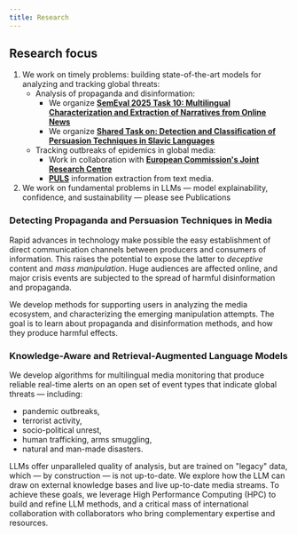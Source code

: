 ```yaml
---
title: Research
---
```



## Research focus

1. We work on timely problems: building state-of-the-art models for analyzing and tracking global threats:
    - Analysis of propaganda and disinformation:
        - We organize [__SemEval 2025 Task 10: Multilingual Characterization and Extraction of Narratives from Online News__](https://propaganda.math.unipd.it/semeval2025task10/)
        - We organize [__Shared Task on: Detection and Classification of Persuasion Techniques in Slavic Languages__](https://bsnlp.cs.helsinki.fi/shared-task.html)
    - Tracking outbreaks of epidemics in global media:
        - Work in collaboration with [__European Commission's Joint Research Centre__](https://medisys.newsbrief.eu/medisys/helsinkiedition/en/home.html)
        - [__PULS__](https://puls.cs.helsinki.fi/) information extraction from text media.
2. We work on fundamental problems in LLMs — model explainability, confidence, and sustainability — please see Publications


### Detecting Propaganda and Persuasion Techniques in Media

Rapid advances in technology make possible the easy establishment of direct communication channels between producers and consumers of information.
This raises the potential to expose the latter to _deceptive_ content and _mass manipulation_.
Huge audiences are affected online, and major crisis events are subjected to the spread of harmful disinformation and propaganda.

We develop methods for supporting users in analyzing the media ecosystem, and characterizing the emerging manipulation attempts.
The goal is to learn about propaganda and disinformation methods, and how they produce harmful effects.


### Knowledge-Aware and Retrieval-Augmented Language Models

We develop algorithms for multilingual media monitoring that produce reliable real-time alerts on an open set of event types that indicate global threats — including:
- pandemic outbreaks,
- terrorist activity,
- socio-political unrest,
- human trafficking, arms smuggling,
- natural and man-made disasters.

LLMs offer unparalleled quality of analysis, but are trained on "legacy" data, which — by construction — is not up-to-date.  We explore how the LLM can draw on external knowledge bases and live up-to-date media streams.
To achieve these goals, we leverage High Performance Computing (HPC) to build and refine LLM methods, and a critical mass of international collaboration with collaborators who bring complementary expertise and resources.


<!--
## Seminar
...
    -->
